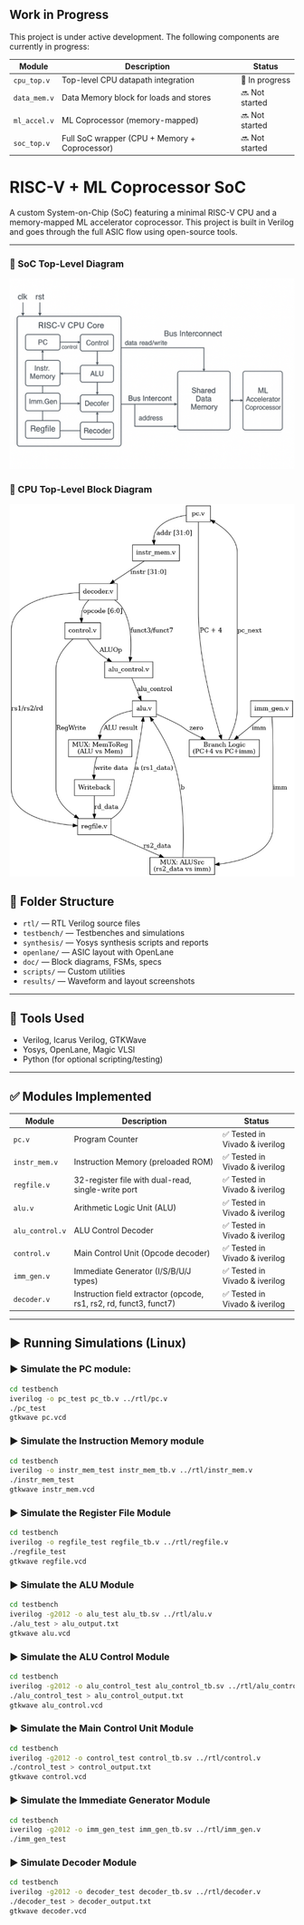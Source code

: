 ## Work in Progress
This project is under active development. The following components are currently in progress:

| Module       | Description                                   | Status         |
| ------------ | --------------------------------------------- | -------------- |
| `cpu_top.v`  | Top-level CPU datapath integration            | 🚧 In progress |
| `data_mem.v` | Data Memory block for loads and stores        | 🔜 Not started |
| `ml_accel.v` | ML Coprocessor (memory-mapped)                | 🔜 Not started |
| `soc_top.v`  | Full SoC wrapper (CPU + Memory + Coprocessor) | 🔜 Not started |


# RISC-V + ML Coprocessor SoC

A custom System-on-Chip (SoC) featuring a minimal RISC-V CPU and a memory-mapped ML accelerator coprocessor. This project is built in Verilog and goes through the full ASIC flow using open-source tools.

---

### 🧩 SoC Top-Level Diagram

![SoC Top Diagram](doc/soc_top_block_diagram.png)

### 🧭 CPU Top-Level Block Diagram

![CPU Top Diagram](doc/cpu_top_block_diagram.png)

## 📁 Folder Structure

- `rtl/` — RTL Verilog source files  
- `testbench/` — Testbenches and simulations  
- `synthesis/` — Yosys synthesis scripts and reports  
- `openlane/` — ASIC layout with OpenLane  
- `doc/` — Block diagrams, FSMs, specs  
- `scripts/` — Custom utilities  
- `results/` — Waveform and layout screenshots  

---

## 🔧 Tools Used

- Verilog, Icarus Verilog, GTKWave  
- Yosys, OpenLane, Magic VLSI  
- Python (for optional scripting/testing)

---

## ✅ Modules Implemented

| Module        | Description                        | Status                           |
|---------------|------------------------------------|----------------------------------|
| `pc.v`        | Program Counter                    | ✅ Tested in Vivado & iverilog   |
| `instr_mem.v` | Instruction Memory (preloaded ROM) | ✅ Tested in Vivado & iverilog   |
| `regfile.v`   | 32-register file with dual-read, single-write port | ✅ Tested in Vivado & iverilog |
| `alu.v`    | Arithmetic Logic Unit (ALU)     | ✅ Tested in Vivado & iverilog |
| `alu_control.v` | ALU Control Decoder | ✅ Tested in Vivado & iverilog |
| `control.v` | Main Control Unit (Opcode decoder) | ✅ Tested in Vivado & iverilog |
| `imm_gen.v` | Immediate Generator (I/S/B/U/J types) | ✅ Tested in Vivado & iverilog |
| `decoder.v` | Instruction field extractor (opcode, rs1, rs2, rd, funct3, funct7) | ✅ Tested in Vivado & iverilog |
---

## ▶️ Running Simulations (Linux)

### ▶️ Simulate the PC module:
```bash
cd testbench
iverilog -o pc_test pc_tb.v ../rtl/pc.v
./pc_test
gtkwave pc.vcd
```

### ▶️ Simulate the Instruction Memory module
```bash
cd testbench
iverilog -o instr_mem_test instr_mem_tb.v ../rtl/instr_mem.v
./instr_mem_test
gtkwave instr_mem.vcd
```

### ▶️ Simulate the Register File Module
```bash
cd testbench
iverilog -o regfile_test regfile_tb.v ../rtl/regfile.v
./regfile_test
gtkwave regfile.vcd
```
### ▶️ Simulate the ALU Module

```bash
cd testbench
iverilog -g2012 -o alu_test alu_tb.sv ../rtl/alu.v
./alu_test > alu_output.txt
gtkwave alu.vcd
```
### ▶️ Simulate the ALU Control Module
```bash
cd testbench
iverilog -g2012 -o alu_control_test alu_control_tb.sv ../rtl/alu_control.v
./alu_control_test > alu_control_output.txt
gtkwave alu_control.vcd
```
### ▶️ Simulate the Main Control Unit Module
```bash
cd testbench
iverilog -g2012 -o control_test control_tb.sv ../rtl/control.v
./control_test > control_output.txt
gtkwave control.vcd
```
### ▶️ Simulate the Immediate Generator Module
```bash
cd testbench
iverilog -g2012 -o imm_gen_test imm_gen_tb.sv ../rtl/imm_gen.v
./imm_gen_test
```
### ▶️ Simulate Decoder Module
```bash
cd testbench
iverilog -g2012 -o decoder_test decoder_tb.sv ../rtl/decoder.v
./decoder_test > decoder_output.txt
gtkwave decoder.vcd
```
